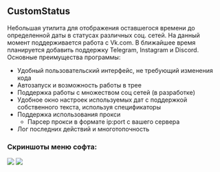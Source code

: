 ## CustomStatus
Небольшая утилита для отображения оставшегося времени до определенной даты в статусах различных соц. сетей. На данный момент поддерживается работа с Vk.com. В ближайшее время планируется добавить поддержку Telegram, Instagram и Discord.
Основные преимущества программы:
- Удобный пользовательский интерфейс, не требующий изменения кода
- Автозапуск и возможность работы в трее
- Поддержка работы с множеством соц сетей (в разработке)
- Удобное окно настроек используемых дат с поддержкой собственного текста, используя спецификаторы
- Поддержка использования прокси
  - Парсер прокси в формате ip:port с вашего сервера
- Лог последних действий и многотопочность

### Скриншоты меню софта:
![](https://image.prntscr.com/image/uv_0LgpDQcu__nHoGprb2Q.png) ![](https://image.prntscr.com/image/ZVBuK1s0QtiKNbclIe9oxw.png)
